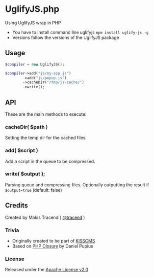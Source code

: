 # UglifyJS.php

Using UglifyJS wrap in PHP

- You have to install command line uglifyjs ``npm install uglify-js -g``
- Versions follow the versions of the UglifyJS package


## Usage

```php
$compiler = new UglifyJS();

$compiler->add("js/my-app.js")
		->add("js/popup.js")
		->cacheDir("/tmp/js-cache/")
		->write();
```

## API

These are the main methods to execute:

### cacheDir( $path )

Setting the temp dir for the cached files.

### add( $script )

Add a script in the queue to be compressed.

### write( $output );

Parsing queue and compressing files. Optionally outputting the result if ```$output=true``` (default: false)


## Credits

Created by Makis Tracend ( [@tracend](http://github.com/tracend) )

### Trivia

* Originally created to be part of [KISSCMS](https://github.com/makesites/kisscms/issues/99)
* Based on [PHP Closure](http://code.google.com/p/php-closure/) by Daniel Pupius

### License

Released under the [Apache License v2.0](http://www.apache.org/licenses/LICENSE-2.0)
